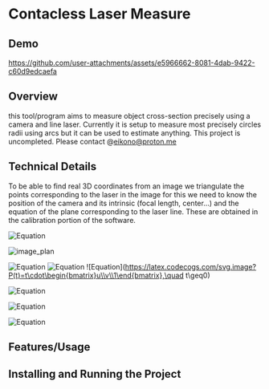 # Contacless Laser Measure

## Demo
https://github.com/user-attachments/assets/e5966662-8081-4dab-9422-c60d9edcaefa

## Overview
this tool/program aims to measure object cross-section precisely using a camera and line laser. Currently it is setup to measure most precisely circles radii using arcs but it can be used to estimate anything. This project is uncompleted. Please contact @eikono@proton.me

## Technical Details
To be able to find real 3D coordinates from an image we triangulate the points corresponding to the laser in the image for this we need to know the position of the camera and its intrinsic (focal length, center...) and the equation of the plane corresponding to the laser line. These are obtained in the calibration portion of the software.

![Equation](https://latex.codecogs.com/svg.image?K=%5Cbegin%7Bbmatrix%7Df_x%26s%26c_x%5C%5C0%26f_y%26c_y%5C%5C0%260%261%5Cend%7Bbmatrix%7D)

![image_plan](https://latex.codecogs.com/svg.image?I=%5Cbegin%7Bbmatrix%7DI%280%2C0%29%26I%281%2C0%29%26%5Chdots%26I%28W-1%2C0%29%5C%5CI%280%2C1%29%26I%281%2C1%29%26%5Chdots%26I%28W-1%2C1%29%5C%5C%5Cvdots%26%5Cvdots%26%5Cddots%26%5Cvdots%5C%5CI%280%2CH-1%29%26I%281%2CH-1%29%26%5Chdots%26I%28W-1%2CH-1%29%5Cend%7Bbmatrix%7D)

![Equation](https://latex.codecogs.com/svg.image?%5Cbegin%7Bbmatrix%7Dx%5C%5Cy%5C%5C1%5Cend%7Bbmatrix%7D=%5Cbegin%7Bbmatrix%7D%5Cfrac%7Bu-c_x%7D%7Bf_x%7D%5C%5C%5Cfrac%7Bv-c_y%7D%7Bf_y%7D%5C%5C1%5Cend%7Bbmatrix%7D)
![Equation](https://latex.codecogs.com/svg.image?\begin{bmatrix}x\\y\\1\end{bmatrix}=K^{-1}\begin{bmatrix}u\\v\\1\end{bmatrix})
![Equation](https://latex.codecogs.com/svg.image?P(t)=t\cdot\begin{bmatrix}u\\v\\1\end{bmatrix},\quad t\geq0)

![Equation](https://latex.codecogs.com/svg.image?Ax+By+Cz+D=0)

![Equation](https://latex.codecogs.com/svg.image?A(ut)+B(vt)+C(t)+D=0)

![Equation](https://latex.codecogs.com/svg.image?t=-\frac{D}{Au+Bv+C})


## Features/Usage


## Installing and Running the Project


